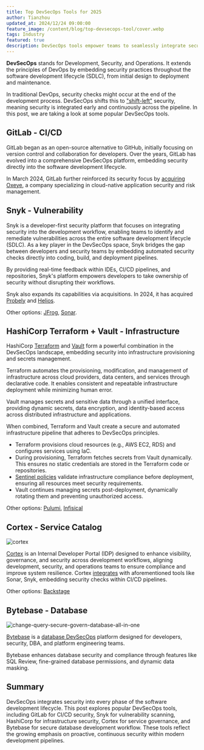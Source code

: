 ```yaml
---
title: Top DevSecOps Tools for 2025
author: Tianzhou
updated_at: 2024/12/24 09:00:00
feature_image: /content/blog/top-devsecops-tool/cover.webp
tags: Industry
featured: true
description: DevSecOps tools empower teams to seamlessly integrate security into every phase of the software development lifecycle, fostering the adoption of DevSecOps practices.
---
```


**DevSecOps** stands for Development, Security, and Operations. It extends the principles of DevOps by embedding security practices throughout the software development lifecycle (SDLC), from initial design to deployment and maintenance.

In traditional DevOps, security checks might occur at the end of the development process. DevSecOps shifts this to ["shift-left"](https://en.wikipedia.org/wiki/Shift-left_testing) security, meaning security is integrated early and continuously across the pipeline. In this post, we are taking a look at some popular DevSecOps tools.

## GitLab - CI/CD

GitLab began as an open-source alternative to GitHub, initially focusing on version control and collaboration for developers. Over the years, GitLab has evolved into a comprehensive DevSecOps platform, embedding security directly into the software development lifecycle.

In March 2024, GitLab further reinforced its security focus by [acquiring Oxeye](https://about.gitlab.com/press/releases/2024-03-20-gitlab-acquires-oxeye-to-advance-application-security-and-governance-capabilities), a company specializing in cloud-native application security and risk management.

## Snyk - Vulnerability

Snyk is a developer-first security platform that focuses on integrating security into the development workflow, enabling teams to identify and remediate vulnerabilities across the entire software development lifecycle (SDLC). As a key player in the DevSecOps space, Snyk bridges the gap between developers and security teams by embedding automated security checks directly into coding, build, and deployment pipelines.

By providing real-time feedback within IDEs, CI/CD pipelines, and repositories, Snyk's platform empowers developers to take ownership of security without disrupting their workflows.

Snyk also expands its capabilities via acquisitions. In 2024, it has acquired [Probely](https://snyk.io/news/snyk-acquires-developer-first-dast-provider-probely/) and [Helios](https://snyk.io/blog/welcoming-helios-to-snyk/).

Other options: [JFrog](https://jfrog.com/), [Sonar](https://www.sonarsource.com/).

## HashiCorp Terraform + Vault - Infrastructure

HashiCorp [Terraform](https://www.terraform.io/) and [Vault](https://www.vaultproject.io/) form a powerful combination in the DevSecOps landscape, embedding security into infrastructure provisioning and secrets management.

Terraform automates the provisioning, modification, and management of infrastructure across cloud providers, data centers, and services through declarative code. It enables consistent and repeatable infrastructure deployment while minimizing human error.

Vault manages secrets and sensitive data through a unified interface, providing dynamic secrets, data encryption, and identity-based access across distributed infrastructure and applications.

When combined, Terraform and Vault create a secure and automated infrastructure pipeline that adheres to DevSecOps principles.

- Terraform provisions cloud resources (e.g., AWS EC2, RDS) and configures services using IaC.
- During provisioning, Terraform fetches secrets from Vault dynamically. This ensures no static credentials are stored in the Terraform code or repositories.
- [Sentinel policies](https://www.hashicorp.com/sentinel) validate infrastructure compliance before deployment, ensuring all resources meet security requirements.
- Vault continues managing secrets post-deployment, dynamically rotating them and preventing unauthorized access.

Other options: [Pulumi](https://www.pulumi.com/), [Infisical](https://infisical.com/)

## Cortex - Service Catalog

![cortex](/content/blog/top-devsecops-tool/cortex.webp)

[Cortex](https://www.cortex.io/) is an Internal Developer Portal (IDP) designed to enhance visibility, governance, and security across development workflows, aligning development, security, and operations teams to ensure compliance and improve system resilience. Cortex [integrates](https://www.cortex.io/integrations) with aforementioned tools like Sonar, Snyk, embedding security checks within CI/CD pipelines.

Other options: [Backstage](https://backstage.io/)

## Bytebase - Database

![change-query-secure-govern-database-all-in-one](/images/db-scheme-lg.png)

[Bytebase](/) is a [database DevSecOps](/blog/what-is-database-devsecops/) platform designed for developers, security, DBA, and platform engineering teams.

Bytebase enhances database security and compliance through features like SQL Review, fine-grained database permissions, and dynamic data masking.

## Summary

DevSecOps integrates security into every phase of the software development lifecycle. This post explores popular DevSecOps tools, including GitLab for CI/CD security, Snyk for vulnerability scanning, HashiCorp for infrastructure security, Cortex for service governance, and Bytebase for secure database development workflow. These tools reflect the growing emphasis on proactive, continuous security within modern development pipelines.
